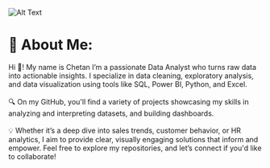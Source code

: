 ![Alt Text]([https://github.com/kefeh/kefeh/blob/master/assets/banner.jpg](https://github.com/DataAnalystChetan/DataAnalystChetan/blob/main/Banner.png))


# 💫 About Me:
Hi 👋! My name is  Chetan I’m a passionate Data Analyst who turns raw data into actionable insights. I specialize in data cleaning, exploratory analysis, and data visualization using tools like SQL, Power BI, Python, and Excel.<br><br>🔍 On my GitHub, you'll find a variety of projects showcasing my skills in analyzing and interpreting datasets, and building dashboards.<br><br>💡 Whether it’s a deep dive into sales trends, customer behavior, or HR analytics, I aim to provide clear, visually engaging solutions that inform and empower. Feel free to explore my repositories, and let’s connect if you'd like to collaborate!



